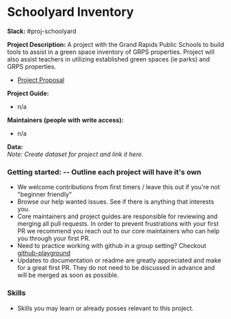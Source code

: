 # Schoolyard Inventory

**Slack:** #proj-schoolyard

**Project Description:**
A project with the Grand Rapids Public Schools to build tools to assist in a green space inventory of GRPS properties. Project will also assist teachers in utilizing established green spaces (ie parks) and GRPS properties.

- [Project Proposal](https://docs.google.com/document/d/1ctc8xhCTmfkHLo0WJW6YxhloV6xwzBV3Bxcl5xySNtk/edit?usp=sharing)

**Project Guide:**  
* n/a

**Maintainers (people with write access):**
* n/a

**Data:**  
_Note: Create dataset for project and link it here._


### Getting started:  -- Outline each project will have it's own
* We welcome contributions from first timers / leave this out if you're not "beginner friendly"
* Browse our help wanted issues. See if there is anything that interests you.
* Core maintainers and project guides are responsible for reviewing and merging all pull requests. In order to prevent frustrations with your first PR we recommend you reach out to our core maintainers who can help you through your first PR.
* Need to practice working with github in a group setting? Checkout [github-playground](https://github.com/citizenlabsgr/open-lab)
* Updates to documentation or readme are greatly appreciated and make for a great first PR. They do not need to be discussed in advance and will be merged as soon as possible.


### Skills
* Skills you may learn or already posses relevant to this project.
